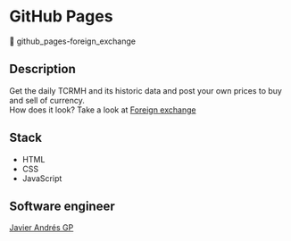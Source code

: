 # GitHub Pages
:open_file_folder: github_pages-foreign_exchange

## Description
Get the daily TCRMH and its historic data and post your own prices to buy and sell of currency.  
How does it look? Take a look at [Foreign exchange](https://javierandresgp.github.io/github_pages-foreign_exchange/)

## Stack
* HTML
* CSS
* JavaScript

## Software engineer
[Javier Andrés GP](https://www.javierandresgp.com)
